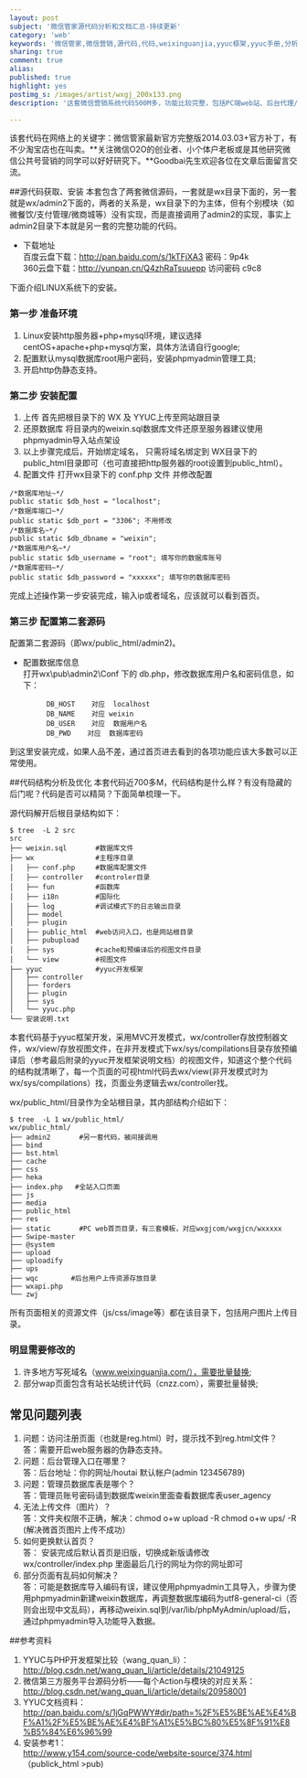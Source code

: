 ```yaml
---
layout: post
subject: '微信管家源代码分析和文档汇总-持续更新'
category: 'web'
keywords: '微信管家,微信营销,源代码,代码,weixinguanjia,yyuc框架,yyuc手册,分析,下载,安装'
sharing: true
comment: true
alias: 
published: true
highlight: yes
postimg_s: /images/artist/wxgj_200x133.png
description: '这套微信营销系统代码500M多，功能比较完整，包括PC端web站、后台代理/用户分级管理系统和用户微信公共号后台功能定制系统三部分，但整个代码感觉是很多地方拼凑而来，实现粗放，有不少地方需要完善，但相对于不劳而获，已经算是很不错的东西。'

---
```


该套代码在网络上的关键字：微信管家最新官方完整版2014.03.03+官方补丁，有不少淘宝店也在叫卖。**关注微信O2O的创业者、小个体户老板或是其他研究微信公共号营销的同学可以好好研究下。**Goodbai先生欢迎各位在文章后面留言交流。

##源代码获取、安装
本套包含了两套微信源码，一套就是wx目录下面的，另一套就是wx/admin2下面的，两者的关系是，wx目录下的为主体，但有个别模块（如微餐饮/支付管理/微商城等）没有实现，而是直接调用了admin2的实现，事实上admin2目录下本就是另一套的完整功能的代码。  

* 下载地址  
百度云盘下载：http://pan.baidu.com/s/1kTFjXA3 密码：9p4k  
360云盘下载：http://yunpan.cn/Q4zhRaTsuuepp  访问密码 c9c8

下面介绍LINUX系统下的安装。  

### 第一步 准备环境
1. Linux安装http服务器+php+mysql环境，建议选择centOS+apache+php+mysql方案，具体方法请自行google;  
1. 配置默认mysql数据库root用户密码，安装phpmyadmin管理工具;  
1. 开启http伪静态支持。  

### 第二步 安装配置

1. 上传
首先把根目录下的 WX 及 YYUC上传至网站跟目录 
2. 还原数据库
将目录内的weixin.sql数据库文件还原至服务器建议使用phpmyadmin导入站点架设
3. 以上步骤完成后，开始绑定域名，
只需将域名绑定到 WX目录下的public_html目录即可（也可直接把http服务器的root设置到public_html）。
4. 配置文件
打开wx目录下的 conf.php 文件  并修改配置
```
/*数据库地址~*/
public static $db_host = "localhost";  
/*数据库端口~*/
public static $db_port = "3306"; 不用修改
/*数据库名~*/
public static $db_dbname = "weixin";
/*数据库用户名~*/
public static $db_username = "root"; 填写你的数据库账号
/*数据库密码~*/
public static $db_password = "xxxxxx"; 填写你的数据库密码
```

完成上述操作第一步安装完成，输入ip或者域名，应该就可以看到首页。

### 第三步 配置第二套源码
配置第二套源码（即wx/public_html/admin2)。  

* 配置数据库信息  
  打开wx\pub\admin2\Conf 下的 db.php，修改数据库用户名和密码信息，如下：

```
         DB_HOST    对应  localhost
         DB_NAME    对应 weixin
         DB_USER    对应  数据用户名
         DB_PWD    对应  数据库密码
```

到这里安装完成，如果人品不差，通过首页进去看到的各项功能应该大多数可以正常使用。

##代码结构分析及优化
本套代码近700多M，代码结构是什么样？有没有隐藏的后门呢？代码是否可以精简？下面简单梳理一下。  

源代码解开后根目录结构如下：
```
$ tree  -L 2 src
src
├── weixin.sql       #数据库文件
├── wx               #主程序目录
│   ├── conf.php     #数据库配置文件
│   ├── controller   #controler目录
│   ├── fun          #函数库
│   ├── i18n         #国际化
│   ├── log          #调试模式下的日志输出目录
│   ├── model        
│   ├── plugin     
│   ├── public_html  #web访问入口，也是网站根目录
│   ├── pubupload
│   ├── sys          #cache和预编译后的视图文件目录         
│   └── view         #视图文件
├── yyuc             #yyuc开发框架
│   ├── controller
│   ├── forders
│   ├── plugin
│   ├── sys
│   └── yyuc.php
└── 安装说明.txt
```

本套代码基于yyuc框架开发，采用MVC开发模式，wx/controller存放控制器文件，wx/view/存放视图文件，在非开发模式下wx/sys/compilations目录存放预编译后（参考最后附录的yyuc开发框架说明文档）的视图文件，知道这个整个代码的结构就清晰了，每一个页面的可视html代码去wx/view(非开发模式时为wx/sys/compilations）找，页面业务逻辑去wx/controller找。

wx/public_html/目录作为全站根目录，其内部结构介绍如下：
```
$ tree  -L 1 wx/public_html/
wx/public_html/
├── admin2       #另一套代码，被间接调用          
├── bind 
├── bst.html
├── cache
├── css
├── heka
├── index.php   #全站入口页面
├── js          
├── media
├── public_html
├── res
├── static       #PC web首页目录，有三套模板，对应wxgjcom/wxgjcn/wxxxxx
├── Swipe-master
├── @system
├── upload
├── uploadify
├── ups
├── wqc        #后台用户上传资源存放目录
├── wxapi.php
└── zwj
```

所有页面相关的资源文件（js/css/image等）都在该目录下，包括用户图片上传目录。

### 明显需要修改的

1. 许多地方写死域名（www.weixinguanjia.com/），需要批量替换;
1. 部分wap页面包含有站长站统计代码（cnzz.com），需要批量替换;

## 常见问题列表
 1. 问题：访问注册页面（也就是reg.html）时，提示找不到reg.html文件？   
 答：需要开启web服务器的伪静态支持。  
 1. 问题：后台管理入口在哪里？  
 答：后台地址：你的网址/houtai  默认帐户(admin  123456789)  
 1. 问题：管理员数据库表是哪个？  
 答：管理员账号密码请到数据库weixin里面查看数据库表user_agency   
 1. 无法上传文件（图片）？  
 答：文件夹权限不正确，解决：chmod o+w upload -R  chmod o+w ups/ -R (解决微首页图片上传不成功）  
 1. 如何更换默认首页？  
 答： 安装完成后默认首页是旧版，切换成新版请修改wx/controller/index.php  里面最后几行的网址为你的网址即可
 1. 部分页面有乱码如何解决？  
 答：可能是数据库导入编码有误，建议使用phpmyadmin工具导入，步骤为使用phpmyadmin新建weixin数据库，再调整数据库编码为utf8-general-ci（否则会出现中文乱码），再移动weixin.sql到/var/lib/phpMyAdmin/upload/后，通过phpmyadmin导入功能导入数据。


##参考资料
1. YYUC与PHP开发框架比较（wang_quan_li）：  
<http://blog.csdn.net/wang_quan_li/article/details/21049125>  
1. 微信第三方服务平台源码分析——每个Action与模块的对应关系：  
<http://blog.csdn.net/wang_quan_li/article/details/20958001>  
1. YYUC文档资料：  
<http://pan.baidu.com/s/1jGqPWWY#dir/path=%2F%E5%BE%AE%E4%BF%A1%2F%E5%BE%AE%E4%BF%A1%E5%BC%80%E5%8F%91%E8%B5%84%E6%96%99>  
1. 安装参考1：  
<http://www.y154.com/source-code/website-source/374.html>（publick_html >pub)  

